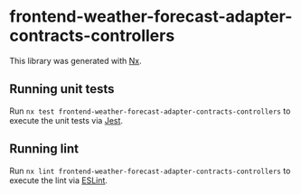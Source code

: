 # frontend-weather-forecast-adapter-contracts-controllers

This library was generated with [Nx](https://nx.dev).

## Running unit tests

Run `nx test frontend-weather-forecast-adapter-contracts-controllers` to execute the unit tests via [Jest](https://jestjs.io).

## Running lint

Run `nx lint frontend-weather-forecast-adapter-contracts-controllers` to execute the lint via [ESLint](https://eslint.org/).

